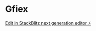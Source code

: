 # Gfiex

[Edit in StackBlitz next generation editor ⚡️](https://stackblitz.com/~/github.com/SimonOlsn/Gfiex)